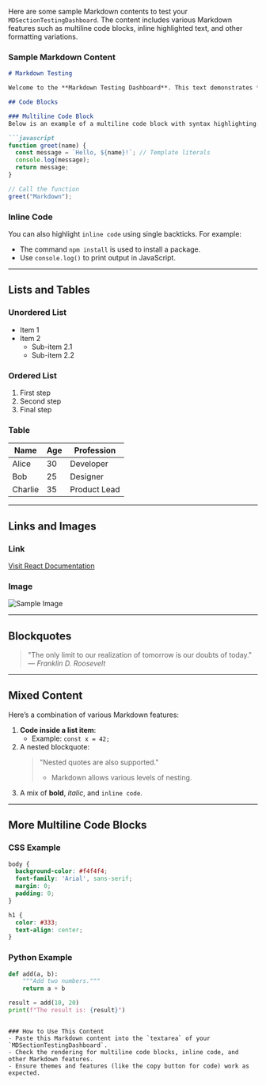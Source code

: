 Here are some sample Markdown contents to test your `MDSectionTestingDashboard`. The content includes various Markdown features such as multiline code blocks, inline highlighted text, and other formatting variations.

### Sample Markdown Content

```markdown
# Markdown Testing

Welcome to the **Markdown Testing Dashboard**. This text demonstrates **bold**, _italic_, and **_bold italic_** styles.

## Code Blocks

### Multiline Code Block
Below is an example of a multiline code block with syntax highlighting:

```javascript
function greet(name) {
  const message = `Hello, ${name}!`; // Template literals
  console.log(message);
  return message;
}

// Call the function
greet("Markdown");
```

### Inline Code
You can also highlight `inline code` using single backticks. For example:
- The command `npm install` is used to install a package.
- Use `console.log()` to print output in JavaScript.

---

## Lists and Tables

### Unordered List
- Item 1
- Item 2
  - Sub-item 2.1
  - Sub-item 2.2

### Ordered List
1. First step
2. Second step
3. Final step

### Table
| Name       | Age | Profession   |
|------------|-----|--------------|
| Alice      | 30  | Developer    |
| Bob        | 25  | Designer     |
| Charlie    | 35  | Product Lead |

---

## Links and Images

### Link
[Visit React Documentation](https://reactjs.org)

### Image
![Sample Image](https://via.placeholder.com/150 "Placeholder Image")

---

## Blockquotes

> "The only limit to our realization of tomorrow is our doubts of today."  
> — *Franklin D. Roosevelt*

---

## Mixed Content
Here’s a combination of various Markdown features:

1. **Code inside a list item**:
   - Example: `const x = 42;`
2. A nested blockquote:
   > "Nested quotes are also supported."
   > - Markdown allows various levels of nesting.
3. A mix of **bold**, _italic_, and `inline code`.

---

## More Multiline Code Blocks

### CSS Example
```css
body {
  background-color: #f4f4f4;
  font-family: 'Arial', sans-serif;
  margin: 0;
  padding: 0;
}

h1 {
  color: #333;
  text-align: center;
}
```

### Python Example
```python
def add(a, b):
    """Add two numbers."""
    return a + b

result = add(10, 20)
print(f"The result is: {result}")
```
```

### How to Use This Content
- Paste this Markdown content into the `textarea` of your `MDSectionTestingDashboard`.
- Check the rendering for multiline code blocks, inline code, and other Markdown features.
- Ensure themes and features (like the copy button for code) work as expected.
